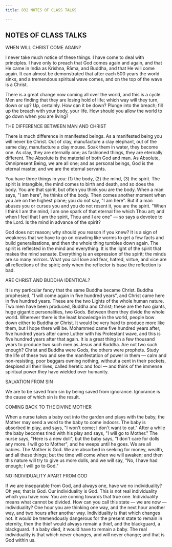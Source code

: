 ```yaml
---
title: 832 NOTES OF CLASS TALKS

---
```

  

## NOTES OF CLASS TALKS

WHEN WILL CHRIST COME AGAIN?

I never take much notice of these things. I have come to deal with
principles. I have only to preach that God comes again and again, and
that He came in India as Krishna, Rāma, and Buddha, and that He will
come again. It can almost be demonstrated that after each 500 years the
world sinks, and a tremendous spiritual wave comes, and on the top of
the wave is a Christ.

There is a great change now coming all over the world, and this is a
cycle. Men are finding that they are losing hold of life; which way will
they turn, down or up? Up, certainly. How can it be down? Plunge into
the breach; fill up the breach with your body, your life. How should you
allow the world to go down when you are living?

THE DIFFERENCE BETWEEN MAN AND CHRIST

There is much difference in manifested beings. As a manifested being you
will never be Christ. Out of clay, manufacture a clay elephant, out of
the same clay, manufacture a clay mouse. Soak them in water, they become
one. As clay, they are eternally one; as fashioned things, they are
eternally different. The Absolute is the material of both God and man.
As Absolute, Omnipresent Being, we are all one; and as personal beings,
God is the eternal master, and we are the eternal servants.

You have three things in you: (1) the body, (2) the mind, (3) the
spirit. The spirit is intangible, the mind comes to birth and death, and
so does the body. You are that spirit, but often you think you are the
body. When a man says, "I am here", he thinks of the body. Then comes
another moment when you are on the highest plane; you do not say, "I am
here". But if a man abuses you or curses you and you do not resent it,
you are the spirit. "When I think I am the mind, I am one spark of that
eternal fire which Thou art; and when I feel that I am the spirit, Thou
and I are one" — so says a devotee to the Lord. Is the mind in advance
of the spirit?

God does not reason; why should you reason if you knew? It is a sign of
weakness that we have to go on crawling like worms to get a few facts
and build generalisations, and then the whole thing tumbles down again.
The spirit is reflected in the mind and everything. It is the light of
the spirit that makes the mind sensate. Everything is an expression of
the spirit; the minds are so many mirrors. What you call love and fear,
hatred, virtue, and vice are all reflections of the spirit; only when
the reflector is base the reflection is bad.

ARE CHRIST AND BUDDHA IDENTICAL?

It is my particular fancy that the same Buddha became Christ. Buddha
prophesied, "I will come again in five hundred years", and Christ came
here in five hundred years. These are the two Lights of the whole human
nature. Two men have been produced, Buddha and Christ; these are the two
giants, huge gigantic personalities, two Gods. Between them they divide
the whole world. Wherever there is the least knowledge in the world,
people bow down either to Buddha or Christ. It would be very hard to
produce more like them, but I hope there will be. Mohammed came five
hundred years after, five hundred years after came Luther with his
Protestant wave, and this is five hundred years after that again. It is
a great thing in a few thousand years to produce two such men as Jesus
and Buddha. Are not two such enough? Christ and Buddha were Gods, the
others were prophets. Study the life of these two and see the
manifestation of power in them — calm and non-resisting, poor beggars
owning nothing, without a cent in their pockets, despised all their
lives, called heretic and fool — and think of the immense spiritual
power they have wielded over humanity.

SALVATION FROM SIN

We are to be saved from sin by being saved from ignorance. Ignorance is
the cause of which sin is the result.

COMING BACK TO THE DIVINE MOTHER

When a nurse takes a baby out into the garden and plays with the baby,
the Mother may send a word to the baby to come indoors. The baby is
absorbed in play, and says, "I won't come; I don't want to eat." After a
while the baby becomes tired with his play and says, "I will go to
Mother." The nurse says, "Here is a new doll", but the baby says, "I
don't care for dolls any more. I will go to Mother", and he weeps until
he goes. We are all babies. The Mother is God. We are absorbed in
seeking for money, wealth, and all these things; but the time will come
when we will awaken; and then this nature will try to give us more
dolls, and we will say, "No, I have had enough; I will go to God."

NO INDIVIDUALITY APART FROM GOD

If we are inseparable from God, and always one, have we no
individuality? Oh yes; that is God. Our individuality is God. This is
not real individuality which you have now. You are coming towards that
true one. Individuality means what cannot be divided. How can you call
this state — we are now — individuality? One hour you are thinking one
way, and the next hour another way, and two hours after another way.
Individuality is that which changes not. It would be tremendously
dangerous for the present state to remain in eternity, then the thief
would always remain a thief, and the blackguard, a blackguard. If a baby
died, it would have to remain a baby. The real individuality is that
which never changes, and will never change; and that is God within us.